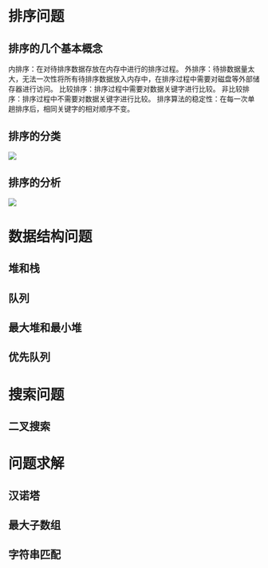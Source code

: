 # 排序问题

## 排序的几个基本概念

内排序：在对待排序数据存放在内存中进行的排序过程。
外排序：待排数据量太大，无法一次性将所有待排序数据放入内存中，在排序过程中需要对磁盘等外部储存器进行访问。
比较排序：排序过程中需要对数据关键字进行比较。
非比较排序：排序过程中不需要对数据关键字进行比较。
排序算法的稳定性：在每一次单趟排序后，相同关键字的相对顺序不变。

## 排序的分类
![](https://github.com/blockchain-develop/gopro/blob/master/img/sort/kind%20of%20sort.png)

## 排序的分析
![](https://github.com/blockchain-develop/gopro/blob/master/img/sort/analysis%20of%20sort.png)

# 数据结构问题

## 堆和栈

## 队列

## 最大堆和最小堆

## 优先队列


# 搜索问题

## 二叉搜索

# 问题求解

## 汉诺塔

## 最大子数组

## 字符串匹配